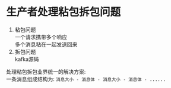 # 生产者处理粘包拆包问题
1. 粘包问题  
  一个请求携带多个响应  
  多个消息粘在一起发送回来
2. 拆包问题  
  kafka源码

处理粘包拆包业界统一的解决方案:   
一条消息组成结构为: `消息大小 - 消息体 - 消息大小 - 消息体 - ......`
